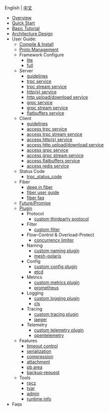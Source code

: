 English | [中文](README.zh_CN.md)

* [Overview](./en/overview.md)
* [Quick Start](./en/quick_start.md)
* [Basic Tutorial](./en/basic_tutorial.md)
* [Architecture Design](./en/architecture_design.md)
* User Guide:
  * [Compile & Install](./en/setup_env.md)
  * [Proto Management](./en/proto_management.md)
  * Framework Configure
    * [lite](./en/framework_config_lite.md)
    * [full](./en/framework_config_full.md)
  * Server
    * [guidelines](./en/server_guide.md)
    * [trpc service](./en/server_guide.md)
    * [trpc stream service](./en/trpc_protocol_streaming_service.md)
    * [http(s) service](./en/http_protocol_service.md)
    * [http upload/download service](./en/http_protocol_upload_download_service.md)
    * [grpc service](./en/grpc_protocol_service.md)
    * [grpc stream service](./en/grpc_protocol_streaming_service.md)
    * [flatbuffers service](./en/flatbuffers_protocol_service.md)
  * Client
    * [guidelines](./en/client_guide.md)
    * [access trpc service](./en/client_guide.md)
    * [access trpc stream service](./en/trpc_protocol_streaming_client.md)
    * [access http(s) service](./en/http_protocol_client.md)
    * [access http upload/download service](./en/http_protocol_upload_download_client.md)
    * [access grpc service](./en/grpc_protocol_client.md)
    * [access grpc stream service](./en/grpc_protocol_streaming_service.md)
    * [access flatbuffers service](./en/flatbuffers_protocol_client.md)
    * [access redis service](./en/redis_client_guide.md)
  * Status Code
    * [trpc_status_code](./en/trpc_status_code.md)
  * Fiber
    * [deep in fiber](./en/fiber.md)
    * [fiber user guide](./en/fiber_user_guide.md)
    * [fiber faq](./en/fiber_faq.md)
  * [Future/Promise](./en/future_promise_guide.md)
  * [Plugin](./en/plugin_management.md)
    * Protocol
      * [custom thirdparty protocol](./en/custom_protocol.md)
    * Filter
      * [custom filter](./en/filter.md)
    * Flow-Control & Overload-Protect
      * [concurrency limiter](./en/overload_control_concurrency_limiter.md)
    * Naming
      * [custom naming plugin](./en/custom_naming.md)
      * [mesh-polaris](https://github.com/trpc-ecosystem/cpp-naming-polarismesh/blob/main/README.md)
    * Config
      * [custom config plugin](./en/custom_config.md)
      * [etcd](https://github.com/trpc-ecosystem/cpp-config-etcd/blob/main/README.md)
    * Metrics
      * [custom metrics plugin](./en/custom_metrics.md)
      * [prometheus](./en/prometheus_metrics.md)
    * Logging
      * [custom logging plugin](./en/custom_logging.md)
      * [cls](https://github.com/trpc-ecosystem/cpp-logging-cls/blob/main/README.md)
    * Tracing
      * [custom tracing plugin](./en/custom_tracing.md)
      * [jaeger](https://github.com/trpc-ecosystem/cpp-tracing-jaeger/blob/main/README.md)
    * Telemetry
      * [custom telemetry plugin](./en/custom_telemetry.md)
      * [opentelemetry](https://github.com/trpc-ecosystem/cpp-telemetry-opentelemetry/blob/master/README.md)
  * Features
    * [timeout control](./en/timeout_control.md)
    * [serialization](./en/serialization.md)
    * [compression](./en/compression.md)
    * [attachment](./en/attachment.md)
    * [pb area](./en/pb_arena.md)
    * [backup-request](./en/backup_request.md)
  * Tools
    * [rpcz](./en/rpcz.md)
    * [tvar](./en/tvar.md)
    * [admin](./en/admin_service.md)
    * [runtime info]()
* Faqs
